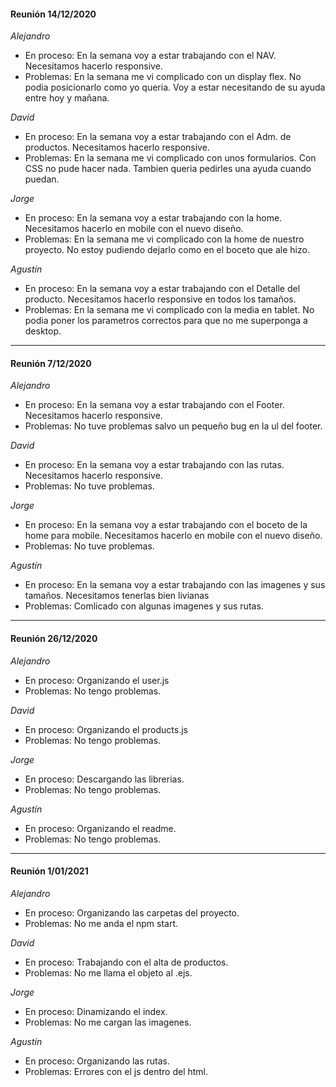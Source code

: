 #### Reunión 14/12/2020

*Alejandro*
- En proceso: En la semana voy a estar trabajando con el NAV. Necesitamos hacerlo responsive.
- Problemas: En la semana me vi complicado con un display flex. No podia posicionarlo como yo queria. Voy a estar necesitando de su ayuda entre hoy y mañana.

*David*
- En proceso: En la semana voy a estar trabajando con el Adm. de productos. Necesitamos hacerlo responsive.
- Problemas: En la semana me vi complicado con unos formularios. Con CSS no pude hacer nada. Tambien queria pedirles una ayuda cuando puedan.

*Jorge*
- En proceso: En la semana voy a estar trabajando con la home. Necesitamos hacerlo en mobile con el nuevo diseño.
- Problemas: En la semana me vi complicado con la home de nuestro proyecto. No estoy pudiendo dejarlo como en el boceto que ale hizo.

*Agustín*
- En proceso: En la semana voy a estar trabajando con el Detalle del producto. Necesitamos hacerlo responsive en todos los tamaños.
- Problemas: En la semana me vi complicado con la media en tablet. No podia poner los parametros correctos para que no me superponga a desktop.

---

#### Reunión 7/12/2020

*Alejandro*
- En proceso: En la semana voy a estar trabajando con el Footer. Necesitamos hacerlo responsive.
- Problemas: No tuve problemas salvo un pequeño bug en la ul del footer.

*David*
- En proceso: En la semana voy a estar trabajando con las rutas. Necesitamos hacerlo responsive.
- Problemas: No tuve problemas.

*Jorge*
- En proceso: En la semana voy a estar trabajando con el boceto de la home para mobile. Necesitamos hacerlo en mobile con el nuevo diseño.
- Problemas: No tuve problemas.

*Agustín*
- En proceso: En la semana voy a estar trabajando con las imagenes y sus tamaños. Necesitamos tenerlas bien livianas
- Problemas: Comlicado con algunas imagenes y sus rutas.

---

#### Reunión 26/12/2020

*Alejandro*
- En proceso: Organizando el user.js
- Problemas: No tengo problemas.

*David*
- En proceso: Organizando el products.js
- Problemas: No tengo problemas.

*Jorge*
- En proceso: Descargando las librerias.
- Problemas: No tengo problemas.

*Agustín*
- En proceso: Organizando el readme.
- Problemas: No tengo problemas.

---

#### Reunión 1/01/2021

*Alejandro*
- En proceso: Organizando las carpetas del proyecto.
- Problemas: No me anda el npm start.

*David*
- En proceso: Trabajando con el alta de productos.
- Problemas: No me llama el objeto al .ejs.

*Jorge*
- En proceso: Dinamizando el index.
- Problemas: No me cargan las imagenes.

*Agustín*
- En proceso: Organizando las rutas.
- Problemas: Errores con el js dentro del html.
